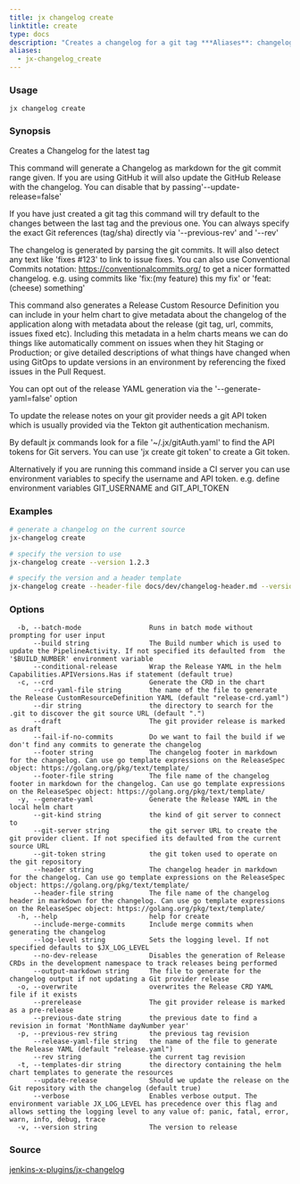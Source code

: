 ```yaml
---
title: jx changelog create
linktitle: create
type: docs
description: "Creates a changelog for a git tag ***Aliases**: changelog,changes,publish*"
aliases:
  - jx-changelog_create
---
```


### Usage

```
jx changelog create
```

### Synopsis

Creates a Changelog for the latest tag

This command will generate a Changelog as markdown for the git commit range given. If you are using GitHub it will also update the GitHub Release with the changelog. You can disable that by passing'--update-release=false'

If you have just created a git tag this command will try default to the changes between the last tag and the previous one. You can always specify the exact Git references (tag/sha) directly via '--previous-rev' and '--rev'

The changelog is generated by parsing the git commits. It will also detect any text like 'fixes #123' to link to issue fixes. You can also use Conventional Commits notation: <https://conventionalcommits.org/> to get a nicer formatted changelog. e.g. using commits like 'fix:(my feature) this my fix' or 'feat:(cheese) something'

This command also generates a Release Custom Resource Definition you can include in your helm chart to give metadata about the changelog of the application along with metadata about the release (git tag, url, commits, issues fixed etc). Including this metadata in a helm charts means we can do things like automatically comment on issues when they hit Staging or Production; or give detailed descriptions of what things have changed when using GitOps to update versions in an environment by referencing the fixed issues in the Pull Request.

You can opt out of the release YAML generation via the '--generate-yaml=false' option

To update the release notes on your git provider needs a git API token which is usually provided via the Tekton git authentication mechanism.

By default jx commands look for a file '~/.jx/gitAuth.yaml' to find the API tokens for Git servers. You can use 'jx create git token' to create a Git token.

Alternatively if you are running this command inside a CI server you can use environment variables to specify the username and API token.
e.g. define environment variables GIT_USERNAME and GIT_API_TOKEN

### Examples

  ```bash
  # generate a changelog on the current source
  jx-changelog create
  
  # specify the version to use
  jx-changelog create --version 1.2.3
  
  # specify the version and a header template
  jx-changelog create --header-file docs/dev/changelog-header.md --version 1.2.3

  ```

### Options

```
  -b, --batch-mode                 Runs in batch mode without prompting for user input
      --build string               The Build number which is used to update the PipelineActivity. If not specified its defaulted from  the '$BUILD_NUMBER' environment variable
      --conditional-release        Wrap the Release YAML in the helm Capabilities.APIVersions.Has if statement (default true)
  -c, --crd                        Generate the CRD in the chart
      --crd-yaml-file string       the name of the file to generate the Release CustomResourceDefinition YAML (default "release-crd.yaml")
      --dir string                 the directory to search for the .git to discover the git source URL (default ".")
      --draft                      The git provider release is marked as draft
      --fail-if-no-commits         Do we want to fail the build if we don't find any commits to generate the changelog
      --footer string              The changelog footer in markdown for the changelog. Can use go template expressions on the ReleaseSpec object: https://golang.org/pkg/text/template/
      --footer-file string         The file name of the changelog footer in markdown for the changelog. Can use go template expressions on the ReleaseSpec object: https://golang.org/pkg/text/template/
  -y, --generate-yaml              Generate the Release YAML in the local helm chart
      --git-kind string            the kind of git server to connect to
      --git-server string          the git server URL to create the git provider client. If not specified its defaulted from the current source URL
      --git-token string           the git token used to operate on the git repository
      --header string              The changelog header in markdown for the changelog. Can use go template expressions on the ReleaseSpec object: https://golang.org/pkg/text/template/
      --header-file string         The file name of the changelog header in markdown for the changelog. Can use go template expressions on the ReleaseSpec object: https://golang.org/pkg/text/template/
  -h, --help                       help for create
      --include-merge-commits      Include merge commits when generating the changelog
      --log-level string           Sets the logging level. If not specified defaults to $JX_LOG_LEVEL
      --no-dev-release             Disables the generation of Release CRDs in the development namespace to track releases being performed
      --output-markdown string     The file to generate for the changelog output if not updating a Git provider release
  -o, --overwrite                  overwrites the Release CRD YAML file if it exists
      --prerelease                 The git provider release is marked as a pre-release
      --previous-date string       the previous date to find a revision in format 'MonthName dayNumber year'
  -p, --previous-rev string        the previous tag revision
      --release-yaml-file string   the name of the file to generate the Release YAML (default "release.yaml")
      --rev string                 the current tag revision
  -t, --templates-dir string       the directory containing the helm chart templates to generate the resources
      --update-release             Should we update the release on the Git repository with the changelog (default true)
      --verbose                    Enables verbose output. The environment variable JX_LOG_LEVEL has precedence over this flag and allows setting the logging level to any value of: panic, fatal, error, warn, info, debug, trace
  -v, --version string             The version to release
```

### Source

[jenkins-x-plugins/jx-changelog](https://github.com/jenkins-x-plugins/jx-changelog)
